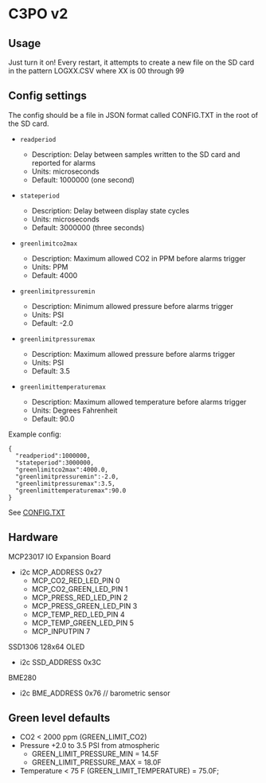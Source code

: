 # C3PO v2

## Usage

Just turn it on! Every restart, it attempts to create a new file on the SD card in the pattern LOGXX.CSV where XX is 00 through 99

## Config settings

The config should be a file in JSON format called CONFIG.TXT in the root of the SD card.

- `readperiod`
  - Description: Delay between samples written to the SD card and reported for alarms
  - Units: microseconds
  - Default: 1000000 (one second)

- `stateperiod`
  - Description: Delay between display state cycles
  - Units: microseconds
  - Default: 3000000 (three seconds)

- `greenlimitco2max`
  - Description: Maximum allowed CO2 in PPM before alarms trigger
  - Units: PPM
  - Default: 4000

- `greenlimitpressuremin`
  - Description: Minimum allowed pressure before alarms trigger
  - Units: PSI
  - Default: -2.0

- `greenlimitpressuremax`
  - Description: Maximum allowed pressure before alarms trigger
  - Units: PSI
  - Default: 3.5

- `greenlimittemperaturemax`
  - Description: Maximum allowed temperature before alarms trigger
  - Units: Degrees Fahrenheit
  - Default: 90.0


Example config:
```
{
  "readperiod":1000000,
  "stateperiod":3000000,
  "greenlimitco2max":4000.0,
  "greenlimitpressuremin":-2.0,
  "greenlimitpressuremax":3.5,
  "greenlimittemperaturemax":90.0
}
```

See [CONFIG.TXT](./CONFIG.TXT)


## Hardware

MCP23017 IO Expansion Board
- i2c MCP_ADDRESS 0x27
  - MCP_CO2_RED_LED_PIN 0
  - MCP_CO2_GREEN_LED_PIN 1
  - MCP_PRESS_RED_LED_PIN 2
  - MCP_PRESS_GREEN_LED_PIN 3
  - MCP_TEMP_RED_LED_PIN 4
  - MCP_TEMP_GREEN_LED_PIN 5
  - MCP_INPUTPIN 7

SSD1306 128x64 OLED
- i2c SSD_ADDRESS 0x3C

BME280
- i2c BME_ADDRESS 0x76 // barometric sensor

## Green level defaults

- CO2 < 2000 ppm (GREEN_LIMIT_CO2)
- Pressure +2.0 to 3.5 PSI from atmospheric
  - GREEN_LIMIT_PRESSURE_MIN = 14.5F
  - GREEN_LIMIT_PRESSURE_MAX = 18.0F
- Temperature < 75 F (GREEN_LIMIT_TEMPERATURE) = 75.0F;